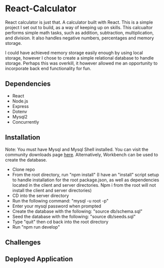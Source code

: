 # React-Calculator

React calculator is just that. A calculator built with React. This is a simple project I set out to build, as a way of keeping up on skills. This calcualtor performs simple math tasks, such as addition, subtraction, multiplication, and division. It also handles negative numbers, percentages and memory storage.

I could have achieved memory storage easily enough by using local storage, however I chose to create a simple relational database to handle storage. Perhaps this was overkill, it however allowed me an opportunity to incorporate back end functionality for fun.

## Dependencies

- React
- Node.js
- Express
- Dotenv
- Mysql2
- Concurrently

## Installation

Note: You must have Mysql and Mysql Shell installed. You can visit the community downloads page [here](https://dev.mysql.com/downloads/mysql/). Alternatively, Workbench can be used to create the database.

- Clone repo
- From the root directory, run "npm install" (I have an "install" script setup to handle installation for the root package.json, as well as dependencies located in the client and server directories. Npm i from the root will not install the client and server directories)
- CD into the server directory
- Run the following command: "mysql -u root -p"
- Enter your mysql password when prompted
- Create the database with the following: "source db/schema.sql"
- Seed the database with the following: "source db/seeds.sql"
- Type "quit" then cd back into the root directory
- Run "npm run develop"

## Challenges

## Deployed Application
